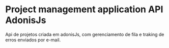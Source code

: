 # Project management application API AdonisJs
Api de projetos criada em adonisJs, com gerenciamento de fila e traking de erros enviados por e-mail.


